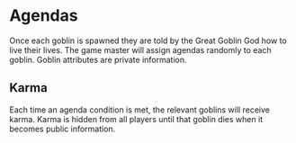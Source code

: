 # Agendas

Once each goblin is spawned they are told by the Great Goblin God how to live their lives.
The game master will assign agendas randomly to each goblin.
Goblin attributes are private information.

## Karma
Each time an agenda condition is met, the relevant goblins will receive karma. 
Karma is hidden from all players until that goblin dies when it becomes public information.